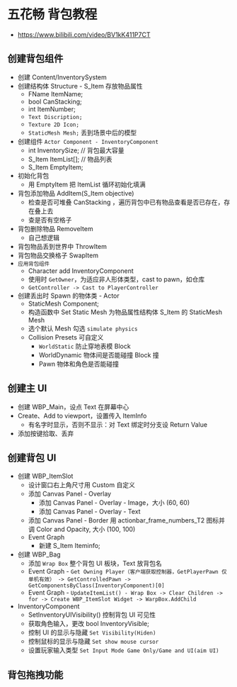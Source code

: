 # 五花畅 背包教程
* https://www.bilibili.com/video/BV1kK411P7CT

## 创建背包组件
* 创建 Content/InventorySystem
* 创建结构体 Structure - S_Item 存放物品属性
  * FName ItemName;
  * bool CanStacking;
  * int ItemNumber;
  * `Text Discription;`
  * `Texture 2D Icon;`
  * `StaticMesh Mesh;`  丢到场景中后的模型
* 创建组件 `Actor Component - InventoryComponent`
  * int InventorySize;  // 背包最大容量
  * S_Item ItemList[];  // 物品列表
  * S_Item EmptyItem;
* 初始化背包
  * 用 EmptyItem 把 ItemList 循环初始化填满
* 背包添加物品 AddItem(S_Item objective)
  * 检查是否可堆叠 CanStacking ，遍历背包中已有物品查看是否已存在，存在叠上去
  * 查是否有空格子
* 背包删除物品 RemoveItem
  * 自己想逻辑
* 背包物品丢到世界中 ThrowItem
* 背包物品交换格子 SwapItem
* `应用背包组件`
  * Character add InventoryComponent
  * 使用时 `GetOwner`，为适应非人形体类型，cast to pawn，如仓库
  * `GetController -> Cast to PlayerController`
* 创建丢出时 Spawn 的物体类 - Actor
  * StaticMesh Component;
  * 构造函数中 Set Static Mesh 为物品属性结构体 S_Item 的 StaticMesh Mesh
  * 选个默认 Mesh 勾选 `simulate physics`
  * Collision Presets 可自定义
    * `WorldStatic` 防止穿地表模 Block
    * WorldDynamic 物体间是否能碰撞 Block 撞
    * Pawn 物体和角色是否能碰撞

## 创建主 UI
* 创建 WBP_Main，设点 Text 在屏幕中心
* Create、Add to viewport，设置传入 ItemInfo 
  * 有名字时显示，否则不显示：对 Text 绑定时分支设 Return Value
* 添加按键拾取、丢弃

## 创建背包 UI
* 创建 WBP_ItemSlot
  * 设计窗口右上角尺寸用 Custom 自定义
  * 添加 Canvas Panel - Overlay
    * 添加 Canvas Panel - Overlay - Image，大小 (60, 60)
    * 添加 Canvas Panel - Overlay - Text 
  * 添加 Canvas Panel - Border 用 actionbar_frame_numbers_T2 图标并调 Color and Opacity, 大小 (100, 100)
  * Event Graph
    * 新建 S_Item Iteminfo;
* 创建 WBP_Bag
  * 添加 `Wrap Box` 整个背包 UI 板块，Text 放背包名
  * Event Graph - `Get Owning Player（客户端获取控制器，GetPlayerPawn 仅单机有效） -> GetControlledPawn -> GetComponentsByClass(InventoryComponent)[0]`
  * Event Graph - `UpdateItemList() - Wrap Box -> Clear Children -> for -> Create WBP_ItemSlot Widget -> WarpBox.AddChild`
* InventoryComponent
  * SetInventoryUIVisibility() 控制背包 UI 可见性
  * 获取角色输入，更改 bool InventoryVisible;
  * 控制 UI 的显示与隐藏 `Set Visibility(Hiden)`
  * 控制鼠标的显示与隐藏 `Set show mouse cursor`
  * 设置玩家输入类型 `Set Input Mode Game Only/Game and UI(aim UI)`

## 背包拖拽功能

